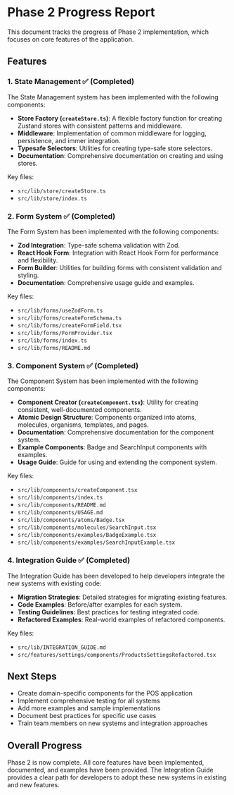 # Phase 2 Progress Report

This document tracks the progress of Phase 2 implementation, which focuses on core features of the application.

## Features

### 1. State Management ✅ (Completed)

The State Management system has been implemented with the following components:

- **Store Factory (`createStore.ts`)**: A flexible factory function for creating Zustand stores with consistent patterns and middleware.
- **Middleware**: Implementation of common middleware for logging, persistence, and immer integration.
- **Typesafe Selectors**: Utilities for creating type-safe store selectors.
- **Documentation**: Comprehensive documentation on creating and using stores.

Key files:
- `src/lib/store/createStore.ts`
- `src/lib/store/index.ts`

### 2. Form System ✅ (Completed)

The Form System has been implemented with the following components:

- **Zod Integration**: Type-safe schema validation with Zod.
- **React Hook Form**: Integration with React Hook Form for performance and flexibility.
- **Form Builder**: Utilities for building forms with consistent validation and styling.
- **Documentation**: Comprehensive usage guide and examples.

Key files:
- `src/lib/forms/useZodForm.ts`
- `src/lib/forms/createFormSchema.ts`
- `src/lib/forms/createFormField.tsx`
- `src/lib/forms/FormProvider.tsx`
- `src/lib/forms/index.ts`
- `src/lib/forms/README.md`

### 3. Component System ✅ (Completed)

The Component System has been implemented with the following components:

- **Component Creator (`createComponent.tsx`)**: Utility for creating consistent, well-documented components.
- **Atomic Design Structure**: Components organized into atoms, molecules, organisms, templates, and pages.
- **Documentation**: Comprehensive documentation for the component system.
- **Example Components**: Badge and SearchInput components with examples.
- **Usage Guide**: Guide for using and extending the component system.

Key files:
- `src/lib/components/createComponent.tsx`
- `src/lib/components/index.ts`
- `src/lib/components/README.md`
- `src/lib/components/USAGE.md`
- `src/lib/components/atoms/Badge.tsx`
- `src/lib/components/molecules/SearchInput.tsx`
- `src/lib/components/examples/BadgeExample.tsx`
- `src/lib/components/examples/SearchInputExample.tsx`

### 4. Integration Guide ✅ (Completed)

The Integration Guide has been developed to help developers integrate the new systems with existing code:

- **Migration Strategies**: Detailed strategies for migrating existing features.
- **Code Examples**: Before/after examples for each system.
- **Testing Guidelines**: Best practices for testing integrated code.
- **Refactored Examples**: Real-world examples of refactored components.

Key files:
- `src/lib/INTEGRATION_GUIDE.md`
- `src/features/settings/components/ProductsSettingsRefactored.tsx`

## Next Steps

- Create domain-specific components for the POS application
- Implement comprehensive testing for all systems
- Add more examples and sample implementations
- Document best practices for specific use cases
- Train team members on new systems and integration approaches

## Overall Progress

Phase 2 is now complete. All core features have been implemented, documented, and examples have been provided. The Integration Guide provides a clear path for developers to adopt these new systems in existing and new features. 